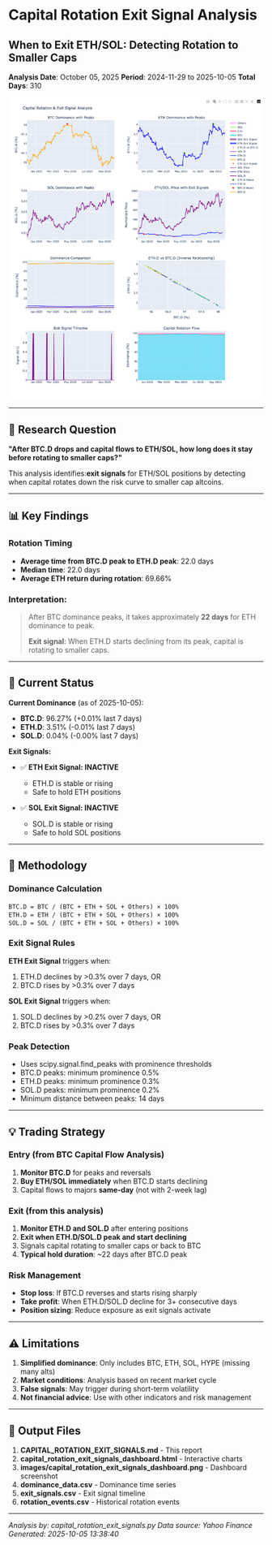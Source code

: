 # Capital Rotation Exit Signal Analysis
## When to Exit ETH/SOL: Detecting Rotation to Smaller Caps

**Analysis Date**: October 05, 2025
**Period**: 2024-11-29 to 2025-10-05
**Total Days**: 310

![Capital Rotation Dashboard](images/capital_rotation_exit_signals_dashboard.png)

---

## 🎯 Research Question

**"After BTC.D drops and capital flows to ETH/SOL, how long does it stay before rotating to smaller caps?"**

This analysis identifies:**exit signals** for ETH/SOL positions by detecting when capital rotates down the risk curve to smaller cap altcoins.

---

## 📊 Key Findings

### Rotation Timing

- **Average time from BTC.D peak to ETH.D peak**: 22.0 days
- **Median time**: 22.0 days
- **Average ETH return during rotation**: 69.66%

### Interpretation:

> After BTC dominance peaks, it takes approximately **22 days** for ETH dominance to peak.
> 
> **Exit signal**: When ETH.D starts declining from its peak, capital is rotating to smaller caps.

---

## 🚨 Current Status

**Current Dominance** (as of 2025-10-05):

- **BTC.D**: 96.27% (+0.01% last 7 days)
- **ETH.D**: 3.51% (-0.01% last 7 days)
- **SOL.D**: 0.04% (-0.00% last 7 days)

**Exit Signals:**

- ✅ **ETH Exit Signal: INACTIVE**
  - ETH.D is stable or rising
  - Safe to hold ETH positions

- ✅ **SOL Exit Signal: INACTIVE**
  - SOL.D is stable or rising
  - Safe to hold SOL positions

---

## 📐 Methodology

### Dominance Calculation

```
BTC.D = BTC / (BTC + ETH + SOL + Others) × 100%
ETH.D = ETH / (BTC + ETH + SOL + Others) × 100%
SOL.D = SOL / (BTC + ETH + SOL + Others) × 100%
```

### Exit Signal Rules

**ETH Exit Signal** triggers when:
1. ETH.D declines by >0.3% over 7 days, OR
2. BTC.D rises by >0.3% over 7 days

**SOL Exit Signal** triggers when:
1. SOL.D declines by >0.2% over 7 days, OR
2. BTC.D rises by >0.3% over 7 days

### Peak Detection

- Uses scipy.signal.find_peaks with prominence thresholds
- BTC.D peaks: minimum prominence 0.5%
- ETH.D peaks: minimum prominence 0.3%
- SOL.D peaks: minimum prominence 0.2%
- Minimum distance between peaks: 14 days

---

## 💡 Trading Strategy

### Entry (from BTC Capital Flow Analysis)

1. **Monitor BTC.D** for peaks and reversals
2. **Buy ETH/SOL immediately** when BTC.D starts declining
3. Capital flows to majors **same-day** (not with 2-week lag)

### Exit (from this analysis)

1. **Monitor ETH.D and SOL.D** after entering positions
2. **Exit when ETH.D/SOL.D peak and start declining**
3. Signals capital rotating to smaller caps or back to BTC
4. **Typical hold duration**: ~22 days after BTC.D peak

### Risk Management

- **Stop loss**: If BTC.D reverses and starts rising sharply
- **Take profit**: When ETH.D/SOL.D decline for 3+ consecutive days
- **Position sizing**: Reduce exposure as exit signals activate

---

## ⚠️ Limitations

1. **Simplified dominance**: Only includes BTC, ETH, SOL, HYPE (missing many alts)
2. **Market conditions**: Analysis based on recent market cycle
3. **False signals**: May trigger during short-term volatility
4. **Not financial advice**: Use with other indicators and risk management

---

## 📁 Output Files

1. **CAPITAL_ROTATION_EXIT_SIGNALS.md** - This report
2. **capital_rotation_exit_signals_dashboard.html** - Interactive charts
3. **images/capital_rotation_exit_signals_dashboard.png** - Dashboard screenshot
4. **dominance_data.csv** - Dominance time series
5. **exit_signals.csv** - Exit signal timeline
6. **rotation_events.csv** - Historical rotation events

---

*Analysis by: capital_rotation_exit_signals.py*
*Data source: Yahoo Finance*
*Generated: 2025-10-05 13:38:40*